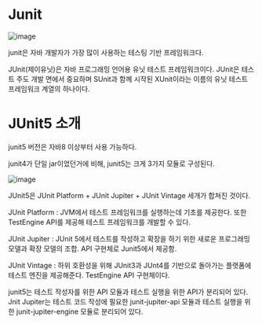 # Junit

![image](https://user-images.githubusercontent.com/65898555/178390607-4f841970-67aa-412f-ab0a-15a09013ad96.png)


junit은 자바 개발자가 가장 많이 사용하는 테스팅 기반 프레임워크다.

JUnit(제이유닛)은 자바 프로그래밍 언어용 유닛 테스트 프레임워크이다. 
JUnit은 테스트 주도 개발 면에서 중요하며 SUnit과 함께 시작된 XUnit이라는 이름의 유닛 테스트 프레임워크 계열의 하나이다.

# JUnit5 소개 

junit5 버전은 자바8 이상부터 사용 가능하다.

junit4가 단일 jar이었던거에 비해, junit5는 크게 3가지 모듈로 구성된다.

![image](https://user-images.githubusercontent.com/65898555/178389035-99a7d8e8-43ad-430c-80c1-8e7a54e763a4.png)


JUnit5은 JUnit Platform + JUnit Jupiter + JUnit Vintage 세개가 합쳐진 것이다.

JUnit Platform : JVM에서 테스트 프레임워크를 실행하는데 기초를 제공한다. 또한 TestEngine API를 제공해 테스트 프레임워크를 개발할 수 있다.

JUnit Jupiter : JUnit 5에서 테스트를 작성하고 확장을 하기 위한 새로운 프로그래밍 모델과 확장 모델의 조합. API 구현체로 Junit5에서 제공함.

JUnit Vintage : 하위 호환성을 위해 JUnit3과 JUnt4를 기반으로 돌아가는 플랫폼에 테스트 엔진을 제공해준다. TestEngine API 구현체이다.

junit5는 테스트 작성자를 위한 API 모듈과 테스트 실행을 위한 API가 분리되어 있다.
Jnit Jupiter는 테스트 코드 작성에 필요한 junit-jupiter-api 모듈과 테스트 실행을 위한 junit-jupiter-engine 모듈로 분리되어 있다.
